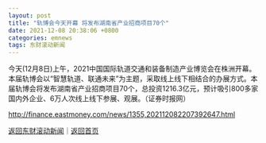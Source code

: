 ```yaml
---
layout: post
title: "轨博会今天开幕 将发布湖南省产业招商项目70个"
date: 2021-12-08 20:38:06 +0800
categories: emnews
tags: 东财滚动新闻
---
```


今天(12月8日)上午，2021中国国际轨道交通和装备制造产业博览会在株洲开幕。本届轨博会以“智慧轨道、联通未来”为主题，采取线上线下相结合的办展方式。本届轨博会将发布湖南省产业招商项目70个，总投资1216.3亿元，预计吸引800多家国内外企业、6万人次线上线下参展、观展。（证券时报网）

<http://finance.eastmoney.com/news/1355,202112082207392647.html>

[返回东财滚动新闻](//finews.withounder.com/emnews/)｜[返回首页](//finews.withounder.com/)